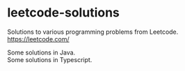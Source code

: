 # leetcode-solutions
Solutions to various programming problems from Leetcode. <br>
https://leetcode.com/

Some solutions in Java. <br>
Some solutions in Typescript.
